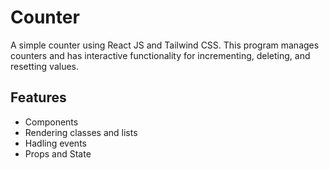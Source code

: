 
# Counter

A simple counter using React JS and Tailwind CSS.
This program manages counters and has interactive functionality for incrementing, deleting, and resetting values.

## Features

- Components
- Rendering classes and lists
- Hadling events
- Props and State

